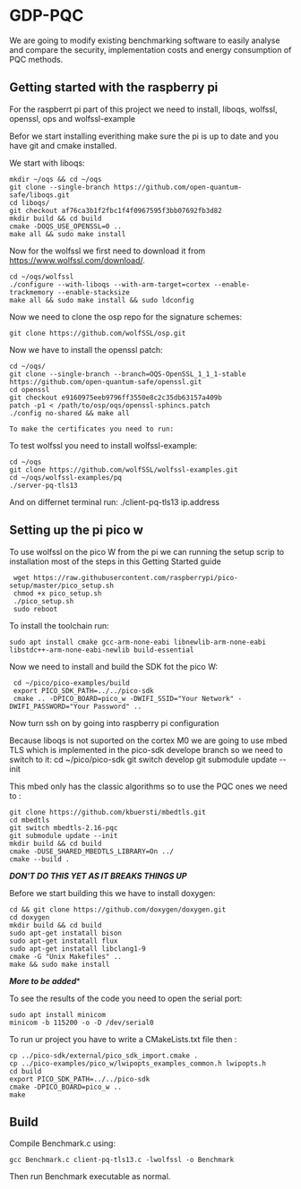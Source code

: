 # GDP-PQC

We are going to modify existing benchmarking software to easily analyse and compare the security,
implementation costs and energy consumption of PQC methods.

## Getting started with the raspberry pi

For the raspberrt pi part of this project we need to install, liboqs, wolfssl, openssl, ops and wolfssl-example

Befor we start installing everithing make sure the pi is up to date and you have git and cmake installed.

We start with liboqs:

	mkdir ~/oqs && cd ~/oqs
    git clone --single-branch https://github.com/open-quantum-safe/liboqs.git
    cd liboqs/
    git checkout af76ca3b1f2fbc1f4f0967595f3bb07692fb3d82
    mkdir build && cd build
    cmake -DOQS_USE_OPENSSL=0 ..
    make all && sudo make install

Now for the wolfssl we first need to download it from https://www.wolfssl.com/download/.

	cd ~/oqs/wolfssl
    ./configure --with-liboqs --with-arm-target=cortex --enable-trackmemory --enable-stacksize
    make all && sudo make install && sudo ldconfig
    
   
Now we need to clone the osp repo for the signature schemes:

	git clone https://github.com/wolfSSL/osp.git
    
    
Now we have to install the openssl patch:

	cd ~/oqs/
	git clone --single-branch --branch=OQS-OpenSSL_1_1_1-stable https://github.com/open-quantum-safe/openssl.git
	cd openssl
	git checkout e9160975eeb9796ff3550e8c2c35db63157a409b
	patch -p1 < /path/to/osp/oqs/openssl-sphincs.patch
	./config no-shared && make all
	
	To make the certificates you need to run:
	
To test wolfssl you need to install wolfssl-example:

	cd ~/oqs
	git clone https://github.com/wolfSSL/wolfssl-examples.git
	cd ~/oqs/wolfssl-examples/pq
	./server-pq-tls13
	
And on differnet terminal run:
	./client-pq-tls13 ip.address

## Setting up the pi pico w

To use wolfssl on the pico W from the pi we can running the setup scrip to installation
most of the steps in this Getting Started guide

	 wget https://raw.githubusercontent.com/raspberrypi/pico-setup/master/pico_setup.sh
	 chmod +x pico_setup.sh
	 ./pico_setup.sh 
	 sudo reboot

To install the toolchain run:

	sudo apt install cmake gcc-arm-none-eabi libnewlib-arm-none-eabi libstdc++-arm-none-eabi-newlib build-essential 

Now we need to install and build the SDK fot the pico W:

	 cd ~/pico/pico-examples/build
	 export PICO_SDK_PATH=../../pico-sdk
	 cmake .. -DPICO_BOARD=pico_w -DWIFI_SSID="Your Network" -DWIFI_PASSWORD="Your Password" ..
	 
Now turn ssh on by going into raspberry pi configuration

Because liboqs is not suported on the cortex M0 we are going to use mbed TLS which is implemented in the pico-sdk develope branch so we need to switch to it:
	cd ~/pico/pico-sdk
	git switch develop
	git submodule update --init

This mbed only has the classic algorithms so to use the PQC ones we need to :

	git clone https://github.com/kbuersti/mbedtls.git
	cd mbedtls
	git switch mbedtls-2.16-pqc
	git submodule update --init
	mkdir build && cd build
	cmake -DUSE_SHARED_MBEDTLS_LIBRARY=On ../
	cmake --build .

*****DON'T DO THIS YET AS IT BREAKS THINGS UP*****

Before we start building this we have to install doxygen:

	cd && git clone https://github.com/doxygen/doxygen.git
	cd doxygen
	mkdir build && cd build
	sudo apt-get instatall bison
	sudo apt-get instatall flux
	sudo apt-get instatall libclang1-9
	cmake -G "Unix Makefiles" ..
	make && sudo make install

***More to be added****

To see the results of the code you need to open the serial port:

	sudo apt install minicom
	minicom -b 115200 -o -D /dev/serial0

To run ur project you have to write a CMakeLists.txt file then :

	cp ../pico-sdk/external/pico_sdk_import.cmake .
	cp ../pico-examples/pico_w/lwipopts_examples_common.h lwipopts.h
	cd build
	export PICO_SDK_PATH=../../pico-sdk
	cmake -DPICO_BOARD=pico_w ..
	make

## Build

Compile Benchmark.c using:

    gcc Benchmark.c client-pq-tls13.c -lwolfssl -o Benchmark

Then run Benchmark executable as normal.

